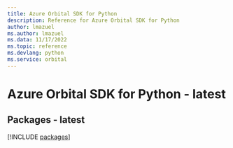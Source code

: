 ```yaml
---
title: Azure Orbital SDK for Python
description: Reference for Azure Orbital SDK for Python
author: lmazuel
ms.author: lmazuel
ms.data: 11/17/2022
ms.topic: reference
ms.devlang: python
ms.service: orbital
---
```

# Azure Orbital SDK for Python - latest
## Packages - latest
[!INCLUDE [packages](orbital-index.md)]